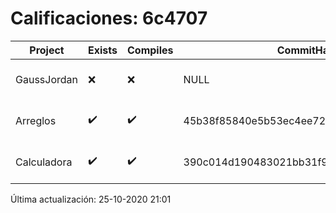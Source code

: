 # Calificaciones: 6c4707
|Project|Exists|Compiles|CommitHash|CommitDate|CheckDate|Comments|
|-|-|-|-|-|-|-|
|GaussJordan|❌|❌|NULL|NULL|25-10-2020 21:01:08|No se encontró el archivo en PracticasComputacionI/GaussJordan/GaussJordan.cpp|
|Arreglos|✔️|✔️|45b38f85840e5b53ec4ee72e01634d9b61052174|22-10-2020 13:58:45|22-10-2020 21:18:12|nan|
|Calculadora|✔️|✔️|390c014d190483021bb31f9e2bb9d2cd4a30f3ac|12-10-2020 15:19:54|15-10-2020 21:24:57|nan|

Última actualización: 25-10-2020 21:01